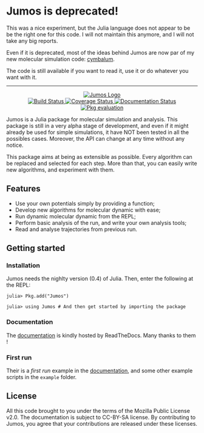 # Jumos is deprecated!

This was a nice experiment, but the Julia language does not appear to be be the right one
for this code. I will not maintain this anymore, and I will not take any big reports.

Even if it is deprecated, most of the ideas behind Jumos are now par of my new molecular
simulation code: [cymbalum](https://github.com/Luthaf/cymbalum).

The code is still available if you want to read it, use it or do whatever you want with it.

---

<div align="center">
    <a href="https://github.com/Luthaf/Jumos.jl">
        <img alt="Jumos Logo" src="https://raw.githubusercontent.com/Luthaf/Jumos.jl/502eee44bcaaf1d782b7628eed062c1de10d0938/doc/_static_/img/logo.png"></img>
    </a>
</div>

<div align="center">
    <a href="https://travis-ci.org/Luthaf/Jumos.jl" >
        <img alt="Build Status" src="https://travis-ci.org/Luthaf/Jumos.jl.svg?branch=master"></img>
    </a>
    <a href="https://coveralls.io/r/Luthaf/Jumos.jl" >
        <img alt="Coverage Status" src="https://img.shields.io/coveralls/Luthaf/Jumos.jl.svg"></img>
    </a>
    <a href="http://jumos.readthedocs.org/en/latest/" >
        <img alt="Documentation Status" src="https://readthedocs.org/projects/jumos/badge/?version=latest"></img>
    </a>
    <a href="http://pkg.julialang.org/?pkg=Jumos&ver=nightly" >
        <img alt="Pkg evaluation" src="http://pkg.julialang.org/badges/Jumos_nightly.svg"></img>
    </a>
</div>

Jumos is a Julia package for molecular simulation and analysis. This package is
still in a very alpha stage of development, and even if it might already be used
for simple simulations, it have NOT been tested in all the possibles cases.
Moreover, the API can change at any time without any notice.

This package aims at being as extensible as possible. Every algorithm can be
replaced and selected for each step. More than that, you can easily write new
algorithms, and experiment with them.

## Features

- Use your own potentials simply by providing a function;
- Develop new algorithms for molecular dynamic with ease;
- Run dynamic molecular dynamic from the REPL;
- Perform basic analysis of the run, and write your own analysis tools;
- Read and analyse trajectories from previous run.

## Getting started

### Installation

Jumos needs the nighlty version (0.4) of Julia. Then, enter the following at the
REPL:
```jlcon
julia> Pkg.add("Jumos")

julia> using Jumos # And then get started by importing the package
```

### Documentation

The [documentation](http://jumos.readthedocs.org) is kindly hosted by ReadTheDocs.
Many thanks to them !

### First run

Their is a *first run* example in the
[documentation](http://jumos.readthedocs.org/en/latest/simulations/usage-example.html),
and some other example scripts in the `example` folder.

## License

All this code brought to you under the terms of the Mozilla Public License v2.0.
The documentation is subject to CC-BY-SA license. By contributing to Jumos, you
agree that your contributions are released under these licenses.
